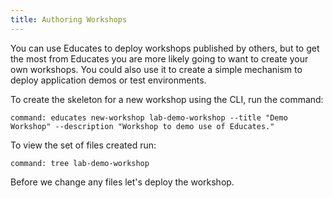 ```yaml
---
title: Authoring Workshops
---
```


You can use Educates to deploy workshops published by others, but to get the
most from Educates you are more likely going to want to create your own
workshops. You could also use it to create a simple mechanism to deploy
application demos or test environments.

To create the skeleton for a new workshop using the CLI, run the command:

```terminal:execute
command: educates new-workshop lab-demo-workshop --title "Demo Workshop" --description "Workshop to demo use of Educates."
```

To view the set of files created run:

```terminal:execute
command: tree lab-demo-workshop
```

Before we change any files let's deploy the workshop.
